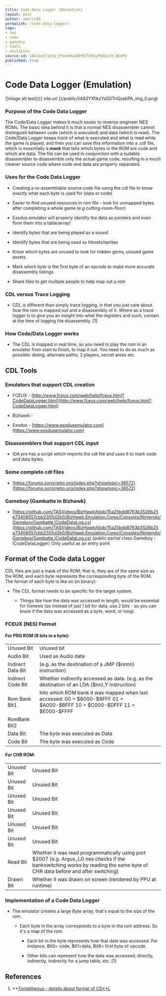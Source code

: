 ```yaml
---
title: Code Data Logger (Emulation)
layout: post
author: amorri40
permalink: /code-data-logger/
tags:
- nes
- snes
- gameboy
- tools
- emulation
source-id: 1Akx1ob71e3q_DYen4HaaX0YRZlhboyPWZpLCh_QSmFU
published: true
---
```

# Code Data Logger (Emulation)

![image alt text]({{ site.url }}/public/IiA83YXfAzYaSGTnQsabPA_img_0.png)

### Purpose of the Code Data Logger

The Code/Data Logger makes it much easier to reverse-engineer NES ROMs. The basic idea behind it is that a normal NES disassembler cannot distinguish between code (which is executed) and data (which is read). The Code/Data Logger keeps track of what is executed and what is read while the game is played, and then you can save this information into a .cdl file, which is essentially a **mask** that tells which bytes in the ROM are code and which are data. The file can be used in conjunction with a suitable disassembler to disassemble only the actual game code, resulting in a much cleaner source code where code and data are properly separated.

### Uses for the Code Data Logger

* Creating a re-assemblable source code file using the cdl file to know exactly what each byte is used for (data or code)

* Easier to find unused resources in rom file - look for unmapped bytes after completing a whole game (e.g cutting-room-floor)

* Exodus emulator will properly identify the data as pointers and even form them into a table/array!

* Identify bytes that are being played as a sound

* Identify bytes that are being used as tilesets/sprites

* Know which bytes are unused to look for hidden gems, unused game assets

* Mark which byte is the first byte of an opcode to make more accurate disassembly listings

* Share files to get multiple people to help map out a rom

### CDL versus Trace Logging

* CDL is different than simply trace logging, in that you just care about how the rom is mapped out and a disassembly of it. Where as a trace logger is to give you an insight into what the registers and such, contain at the time of logging the disassembly. [1] 

### How Code/Data Logger works

* The CDL is mapped in real time, so you need to play the rom in an emulator from start to finish, to map it out. You need to do as much as possible: dieing, alternate paths, 2 players, secret areas etc

## CDL Tools

### Emulators that support CDL creation

* FCEUX - [http://www.fceux.com/web/help/fceux.html?CodeDataLogger.html](http://www.fceux.com/web/help/fceux.html?CodeDataLogger.html) 

* Bizhawk - 

* Exodus - [https://www.exodusemulator.com](https://www.exodusemulator.com) 

### Disassemblers that support CDL input

* IDA pro has a script which imports the cdl file and uses it to mark code and data bytes.

### Some complete cdl files

* [https://forums.sonicretro.org/index.php?showtopic=36572](https://forums.sonicretro.org/index.php?showtopic=36572) 

### Gameboy (Gambatte in Bizhawk)

* [https://github.com/TASVideos/BizHawk/blob/15a25bdd8763b3526b25e73406557cbb2305d2b0/BizHawk.Emulation.Cores/Consoles/Nintendo/Gameboy/Gambatte.ICodeDataLog.cs](https://github.com/TASVideos/BizHawk/blob/15a25bdd8763b3526b25e73406557cbb2305d2b0/BizHawk.Emulation.Cores/Consoles/Nintendo/Gameboy/Gambatte.ICodeDataLog.cs) (public partial class Gameboy : ICodeDataLogger) Only useful as an entry point

## Format of the Code data Logger

CDL files are just a mask of the ROM; that is, they are of the same size as the ROM, and each byte represents the corresponding byte of the ROM. The format of each byte is like so (in binary):

* The CDL format needs to be specific for the target system. 

    * Things like how the data was accessed in length, would be essential for Genesis (so instead of just 1 bit for data, use 2 bits - so you can know if the data was accessed as a byte, word, or long).

### FCEUX (NES) Format

#### For PRG ROM (8 bits in a byte):

<table>
  <tr>
    <td>Unused Bit</td>
    <td>Unused bit</td>
  </tr>
  <tr>
    <td>Audio Bit</td>
    <td>Used as Audio data</td>
  </tr>
  <tr>
    <td>Indirect Data Bit</td>
    <td>(e.g. as the destination of a JMP ($nnnn) instruction)</td>
  </tr>
  <tr>
    <td>Indirect Code Bit</td>
    <td>Whether indirectly accessed as data.
               (e.g. as the destination of an LDA ($nn),Y instruction)</td>
  </tr>
  <tr>
    <td>Rom Bank Bit1</td>
    <td>Into which ROM bank it was mapped when last accessed:
               00 = $8000-$9FFF        01 = $A000-$BFFF
               10 = $C000-$DFFF        11 = $E000-$FFFF</td>
  </tr>
  <tr>
    <td>RomBank Bit2</td>
    <td></td>
  </tr>
  <tr>
    <td>Data Bit</td>
    <td>The byte was executed as Data</td>
  </tr>
  <tr>
    <td>Code Bit</td>
    <td>The byte was executed as Code</td>
  </tr>
</table>


#### For CHR ROM:

<table>
  <tr>
    <td>Unused Bit</td>
    <td>Unused Bit</td>
  </tr>
  <tr>
    <td>Unused Bit</td>
    <td>Unused Bit</td>
  </tr>
  <tr>
    <td>Unused Bit</td>
    <td>Unused Bit</td>
  </tr>
  <tr>
    <td>Unused Bit</td>
    <td>Unused Bit</td>
  </tr>
  <tr>
    <td>Unused Bit</td>
    <td>Unused Bit</td>
  </tr>
  <tr>
    <td>Unused Bit</td>
    <td>Unused Bit</td>
  </tr>
  <tr>
    <td>Read Bit</td>
    <td>Whether it was read programmatically using port $2007
               (e.g. Argus_(J).nes checks if the bankswitching works by reading the same byte of CHR data before and after switching)
</td>
  </tr>
  <tr>
    <td>Drawn Bit</td>
    <td>Whether it was drawn on screen (rendered by PPU at runtime)</td>
  </tr>
</table>


### Implementation of a Code Data Logger

* The emulator creates a large Byte array, that's equal to the size of the rom. 

    * Each byte in the array corresponds to a byte in the rom address. So it's a map of the rom. 

        * Each bit in the byte represents how that data was accessed. For instance, Bit0= code, Bit1=data, Bit8= first byte of opcode. 

        * Other bits can represent how the data was accessed; directly, indirectly, indirectly for a jump table, etc. [1]

## References

1. **[Tomaitheous - details about format of CD**L](http://gendev.spritesmind.net/forum/memberlist.php?mode=viewprofile&u=83&sid=e08651c26032bd6aed6ed20888315ea5)

